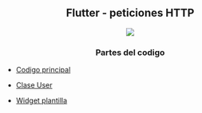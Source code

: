 <h2 align="center">Flutter - peticiones HTTP</h2>

<p align=center><img src="https://i.imgur.com/wBeWUJ9.png"></p>

<h3 align="center">Partes del codigo</h3>

- [Codigo principal](/aprendices/jhonSantander/actividades/flutter/flutterPeticionHTTP/lib/README.md)

- [Clase User](/aprendices/jhonSantander/actividades/flutter/flutterPeticionHTTP/lib/model/README.md)

- [Widget plantilla](/aprendices/jhonSantander/actividades/flutter/flutterPeticionHTTP/lib/widgets/README.md)

